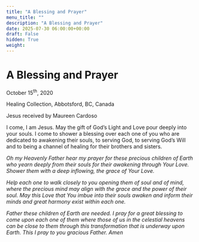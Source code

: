 ```yaml
---
title: "A Blessing and Prayer"
menu_title: ""
description: "A Blessing and Prayer"
date: 2025-07-30 06:00:00+00:00
draft: False
hidden: True
weight:
---
```

# A Blessing and Prayer

October 15<sup>th</sup>, 2020

Healing Collection, Abbotsford, BC, Canada

Jesus received by Maureen Cardoso

I come, I am Jesus. May the gift of God’s Light and Love pour deeply into your souls. I come to shower a blessing over each one of you who are dedicated to awakening their souls, to serving God, to serving God’s Will and to being a channel of healing  for their brothers and sisters.

*Oh my Heavenly Father hear my prayer for these precious children of Earth who yearn deeply from their souls for their awakening through Your Love. Shower them with a deep inflowing, the grace of Your Love.*

*Help each one to walk closely to you opening them of soul and of mind, where the precious mind may align with the grace and the power of their soul. May this Love that You imbue into their souls awaken and inform their minds and great harmony exist within each one.*

*Father these children of Earth are needed. I pray for a great blessing to come upon each one of them where those of us in the celestial heavens can be close to them through this transformation that is underway upon Earth. This I pray to you gracious Father. Amen*
